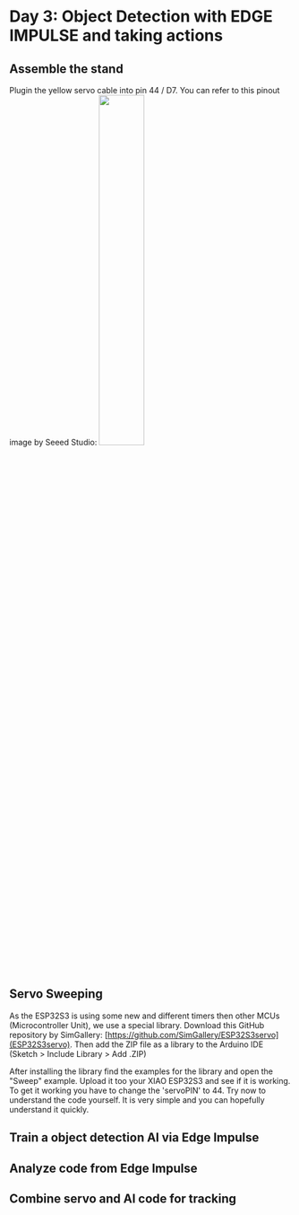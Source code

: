 # Day 3: Object Detection with EDGE IMPULSE and taking actions

## Assemble the stand

Plugin the yellow servo cable into pin 44 / D7. You can refer to this pinout image by Seeed Studio:
<img src="https://files.seeedstudio.com/wiki/SeeedStudio-XIAO-ESP32S3/img/2.jpg" width="40%">

## Servo Sweeping
As the ESP32S3 is using some new and different timers then other MCUs (Microcontroller Unit), we use a special library. Download this GitHub repository by SimGallery: [https://github.com/SimGallery/ESP32S3servo](ESP32S3servo). Then add the ZIP file as a library to the Arduino IDE (Sketch > Include Library > Add .ZIP)

After installing the library find the examples for the library and open the "Sweep" example. Upload it too your XIAO ESP32S3 and see if it is working. To get it working you have to change the 'servoPIN' to 44.
Try now to understand the code yourself. It is very simple and you can hopefully understand it quickly.

## Train a object detection AI via Edge Impulse

## Analyze code from Edge Impulse

## Combine servo and AI code for tracking
